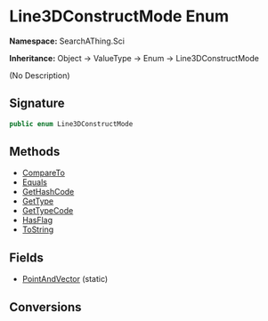 # Line3DConstructMode Enum
**Namespace:** SearchAThing.Sci

**Inheritance:** Object → ValueType → Enum → Line3DConstructMode

(No Description)

## Signature
```csharp
public enum Line3DConstructMode
```
## Methods
- [CompareTo](Line3DConstructMode/CompareTo.md)
- [Equals](Line3DConstructMode/Equals.md)
- [GetHashCode](Line3DConstructMode/GetHashCode.md)
- [GetType](Line3DConstructMode/GetType.md)
- [GetTypeCode](Line3DConstructMode/GetTypeCode.md)
- [HasFlag](Line3DConstructMode/HasFlag.md)
- [ToString](Line3DConstructMode/ToString.md)
## Fields
- [PointAndVector](Line3DConstructMode/PointAndVector.md) (static)
## Conversions
